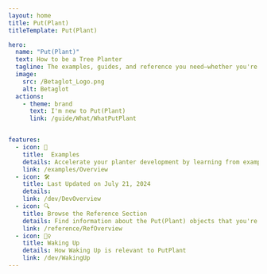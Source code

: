 ```yaml
---
layout: home 
title: Put(Plant)
titleTemplate: Put(Plant)

hero: 
  name: "Put(Plant)"
  text: How to be a Tree Planter
  tagline: The examples, guides, and reference you need—whether you're planting in the mountains of British Columbia, the wetlands of the Canadian Shield, or anywhere in between. Take advantage of these resources to develop your ability to plant faster and with higher quality.
  image:
    src: /Betaglot_Logo.png
    alt: Betaglot
  actions:
    - theme: brand
      text: I'm new to Put(Plant)
      link: /guide/What/WhatPutPlant


features:
  - icon: 🔷
    title:  Examples
    details: Accelerate your planter development by learning from examples
    link: /examples/Overview
  - icon: 🛠️
    title: Last Updated on July 21, 2024
    details: 
    link: /dev/DevOverview
  - icon: 🔍
    title: Browse the Reference Section
    details: Find information about the Put(Plant) objects that you're using
    link: /reference/RefOverview
  - icon: 🧘‍♀️
    title: Waking Up
    details: How Waking Up is relevant to PutPlant
    link: /dev/WakingUp
---
```


<!-- 

## DevNotes

- Gif of multiple HandPut() on home page
- Probably use canva

 -->